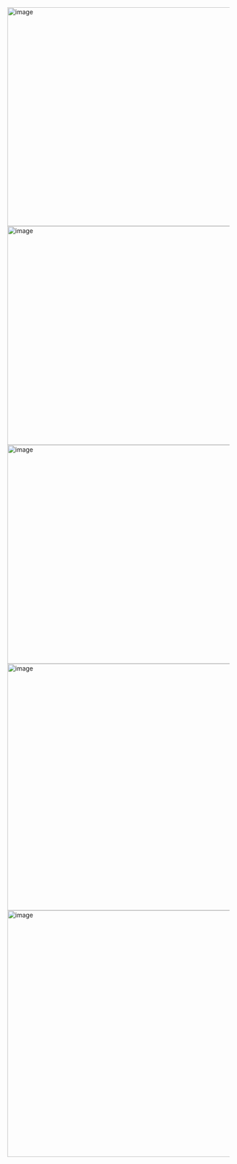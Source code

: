 <img width="1152" height="496" alt="image" src="https://github.com/user-attachments/assets/8e478591-ddcb-4753-ba92-0741edab744b" />

<img width="1152" height="496" alt="image" src="https://github.com/user-attachments/assets/2469d3d7-fa71-4999-a04a-e44a344e2c56" />

<img width="1152" height="496" alt="image" src="https://github.com/user-attachments/assets/28f56d1b-819c-4163-8b5e-d932cbd393ad" />

<img width="1159" height="559" alt="image" src="https://github.com/user-attachments/assets/c2d3c7aa-b047-4f41-ba96-3bec5e238b96" />

<img width="1159" height="559" alt="image" src="https://github.com/user-attachments/assets/3a1b7ac0-2f6d-4ee7-84c5-24a75697ec7f" />

